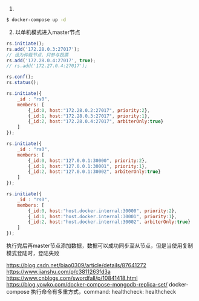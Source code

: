 
1. 
``` bash
$ docker-compose up -d
```
2. 以单机模式进入master节点

```js
rs.initiate();
rs.add('172.28.0.3:27017');
// 设为仲裁节点、只参与投票
rs.add('172.28.0.4:27017', true);
// rs.add('172.27.0.4:27017');

rs.conf();
rs.status();
```

```js
rs.initiate({
    _id : "rs0",
    members: [
        {_id:0, host:"172.28.0.2:27017", priority:2},
        {_id:1, host:"172.28.0.3:27017", priority:1},
        {_id:2, host:"172.28.0.4:27017", arbiterOnly:true}
    ]
});

rs.initiate({
    _id : "rs0",
    members: [
        {_id:0, host:"127.0.0.1:30000", priority:2},
        {_id:1, host:"127.0.0.1:30001", priority:1},
        {_id:2, host:"127.0.0.1:30002", arbiterOnly:true}
    ]
});

rs.initiate({
    _id : "rs0",
    members: [
        {_id:0, host:"host.docker.internal:30000", priority:2},
        {_id:1, host:"host.docker.internal:30001", priority:1},
        {_id:2, host:"host.docker.internal:30002", arbiterOnly:true}
    ]
});

```

执行完后再master节点添加数据，数据可以成功同步至从节点，但是当使用复制模式登陆时，登陆失败



https://blog.csdn.net/biao0309/article/details/87641272
https://www.jianshu.com/p/c3811263fd3a
https://www.cnblogs.com/swordfall/p/10841418.html
https://blog.yowko.com/docker-compose-mongodb-replica-set/
docker-compose 执行命令有多重方式，command: healthcheck: healthcheck